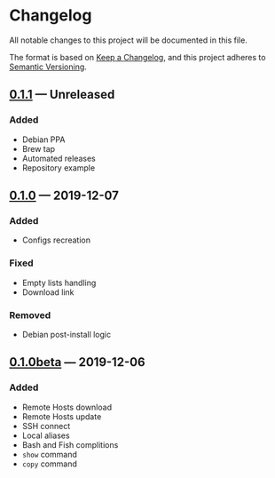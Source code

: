# Changelog

All notable changes to this project will be documented in this file.

The format is based on [Keep a Changelog][],
and this project adheres to [Semantic Versioning][].

## [0.1.1][] — Unreleased

### Added

-   Debian PPA
-   Brew tap
-   Automated releases
-   Repository example

## [0.1.0][] — 2019-12-07

### Added

-   Configs recreation

### Fixed

-   Empty lists handling
-   Download link

### Removed

-   Debian post-install logic


## [0.1.0beta][] — 2019-12-06

### Added

-   Remote Hosts download
-   Remote Hosts update
-   SSH connect
-   Local aliases
-   Bash and Fish complitions
-   `show` command
-   `copy` command

[keep a changelog]: https://keepachangelog.com/en/1.0.0/

[semantic versioning]: https://semver.org/spec/v2.0.0.html

[0.1.0beta]: https://github.com/mishamyrt/mysh/releases/tag/v0.1.0beta

[0.1.0]: https://github.com/mishamyrt/mysh/releases/tag/v0.1.0

[0.1.1]: https://github.com/mishamyrt/mysh/compare/v0.1.0...develop
